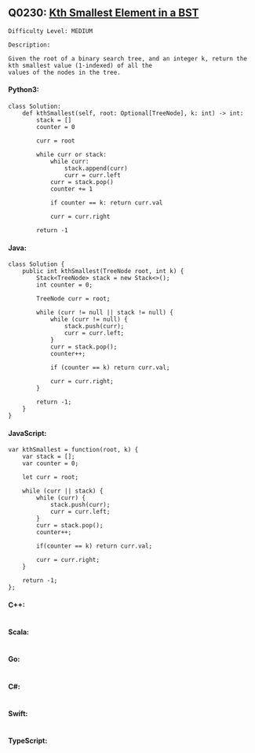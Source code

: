 ## Q0230: [Kth Smallest Element in a BST](https://leetcode.com/problems/kth-smallest-element-in-a-bst/)

```
Difficulty Level: MEDIUM
```

```
Description:

Given the root of a binary search tree, and an integer k, return the kth smallest value (1-indexed) of all the
values of the nodes in the tree.
```

#### Python3:

```
class Solution:
    def kthSmallest(self, root: Optional[TreeNode], k: int) -> int:
        stack = []
        counter = 0

        curr = root

        while curr or stack:
            while curr:
                stack.append(curr)
                curr = curr.left
            curr = stack.pop()
            counter += 1

            if counter == k: return curr.val

            curr = curr.right
        
        return -1
```

#### Java:

```
class Solution {
    public int kthSmallest(TreeNode root, int k) {
        Stack<TreeNode> stack = new Stack<>();
        int counter = 0;

        TreeNode curr = root;

        while (curr != null || stack != null) {
            while (curr != null) {
                stack.push(curr);
                curr = curr.left;
            }
            curr = stack.pop();
            counter++;

            if (counter == k) return curr.val;

            curr = curr.right;
        }

        return -1;
    }
}
```

#### JavaScript:

```
var kthSmallest = function(root, k) {
    var stack = [];
    var counter = 0;

    let curr = root;

    while (curr || stack) {
        while (curr) {
            stack.push(curr);
            curr = curr.left;
        }
        curr = stack.pop();
        counter++;

        if(counter == k) return curr.val;

        curr = curr.right;
    }

    return -1;
};
```

#### C++:

```

```

#### Scala:

```

```

#### Go:

```

```

#### C#:

```

```

#### Swift:

```

```

#### TypeScript:

```

```